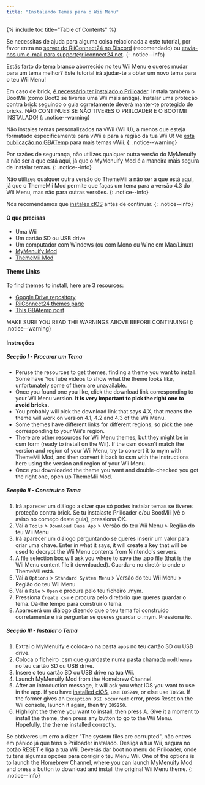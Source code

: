 ```yaml
---
title: "Instalando Temas para o Wii Menu"
---
```


{% include toc title="Table of Contents" %}

Se necessitas de ajuda para alguma coisa relacionada a este tutorial, por favor entra no [server do RiiConnect24 no Discord](https://discord.gg/b4Y7jfD) (recomendado) ou [envia-nos um e-mail para support@riiconnect24.net](mailto:support@riiconnect24.net).
{: .notice--info}

Estás farto do tema branco aborrecido no teu Wii Menu e queres mudar para um tema melhor? Este tutorial irá ajudar-te a obter um novo tema para o teu Wii Menu!

Em caso de brick, [é necessário ter instalado o Priiloader](priiloader). Instala também o BootMii (como Boot2 se tiveres uma Wii mais antiga). Instalar uma proteção contra brick seguindo o guia corretamente deverá manter-te protegido de bricks. NÃO CONTINUES SE NÃO TIVERES O PRIILOADER E O BOOTMII INSTALADO!
{: .notice--warning}

Não instales temas personalizados na vWii (Wii U), a menos que esteja formatado especificamente para vWii e para a região da tua Wii U! Vê [esta publicação no GBATemp](https://gbatemp.net/threads/tutorial-installing-custom-themes-in-vwii.476012/) para mais temas vWii.
{: .notice--warning}

Por razões de segurança, não utilizes qualquer outra versão do MyMenuify a não ser a que está aqui, já que o MyMenuify Mod é a maneira mais segura de instalar temas.
{: .notice--info}

Não utilizes qualquer outra versão do ThemeMii a não ser a que está aqui, já que o ThemeMii Mod permite que faças um tema para a versão 4.3 do Wii Menu, mas não para outras versões.
{: .notice--info}

Nós recomendamos que [instales cIOS](cios) antes de continuar.
{: .notice--info}

#### O que precisas

* Uma Wii
* Um cartão SD ou USB drive
* Um computador com Windows (ou com Mono ou Wine em Mac/Linux)
* [MyMenuify Mod](https://hbb1.oscwii.org/hbb/MyMenuifyMod/MyMenuifyMod.zip)
* [ThemeMii Mod](/assets/files/New_Thememii_MOD.rar)

#### Theme Links

To find themes to install, here are 3 resources:

* [Google Drive repository](https://drive.google.com/drive/folders/19tyeVQ--bJ0ZUTNg5yvAGvc3G4-euEpm?usp=sharing)
* [RiiConnect24 themes page](https://rc24.xyz/goodies/themes/)
* [This GBAtemp post](https://gbatemp.net/threads/wii-theme-team-creations-v2.336596/)

MAKE SURE YOU READ THE WARNINGS ABOVE BEFORE CONTINUING!
{: .notice--warning}

#### Instruções

##### Secção I - Procurar um Tema

* Peruse the resources to get themes, finding a theme you want to install. Some have YouTube videos to show what the theme looks like, unfortunately some of them are unavailable.
* Once you found one you like, click the download link corresponding to your Wii Menu version. **It is very important to pick the right one to avoid bricks.**
* You probably will pick the download link that says 4.X, that means the theme will work on version 4.1, 4.2 and 4.3 of the Wii Menu.
* Some themes have different links for different regions, so pick the one corresponding to your Wii's region.
* There are other resources for Wii Menu themes, but they might be in csm form (ready to install on the Wii). If the csm doesn't match the version and region of your Wii Menu, try to convert it to mym with ThemeMii Mod, and then convert it back to csm with the instructions here using the version and region of your Wii Menu.
* Once you downloaded the theme you want and double-checked you got the right one, open up ThemeMii Mod.

##### Secção II - Construir o Tema

1. Irá aparecer um diálogo a dizer que só podes instalar temas se tiveres proteção contra brick. Se tu instalaste Priiloader e/ou BootMii (vê o aviso no começo deste guia), pressiona OK.
2. Vai a `Tools` > `Download Base App` > Versão do teu Wii Menu > Região do teu Wii Menu
3. Irá aparecer um diálogo perguntando se queres inserir um valor para criar uma chave. Enter in what it says, it will create a key that will be used to decrypt the Wii Menu contents from Nintendo's servers.
4. A file selection box will ask you where to save the .app file (that is the Wii Menu content file it downloaded). Guarda-o no diretório onde o ThemeMii está.
5. Vai a `Options` > `Standard System Menu` > Versão do teu Wii Menu > Região do teu Wii Menu
6. Vai a `File` > `Open` e procura pelo teu ficheiro .mym.
7. Pressiona `Create csm` e procura pelo diretório que queres guardar o tema. Dá-lhe tempo para construir o tema.
8. Aparecerá um diálogo dizendo que o teu tema foi construído corretamente e irá perguntar se queres guardar o .mym. Pressiona `No`.

##### Secção III - Instalar o Tema

1. Extrai o MyMenuify e coloca-o na pasta `apps` no teu cartão SD ou USB drive.
2. Coloca o ficheiro .csm que guardaste numa pasta chamada `modthemes` no teu cartão SD ou USB drive.
3. Insere o teu cartão SD ou USB drive na tua Wii.
4. Launch MyMenuify Mod from the Homebrew Channel.
5. After an introduction message, it will ask you what IOS you want to use in the app. If you have [installed cIOS](cios), use `IOS249`, or else use `IOS58`. If the former gives an `Exception DSI occurred!` error, press Reset on the Wii console, launch it again, then try `IOS250`.
6. Highlight the theme you want to install, then press A. Give it a moment to install the theme, then press any button to go to the Wii Menu. Hopefully, the theme installed correctly.

Se obtiveres um erro a dizer "The system files are corrupted", não entres em pânico já que tens o Priiloader instalado. Desliga a tua Wii, segura no botão RESET e liga a tua Wii. Deverás dar boot no menu do Priiloader, onde tu tens algumas opções para corrigir o teu Menu Wii. One of the options is to launch the Homebrew Channel, where you can launch MyMenuify Mod and press a button to download and install the original Wii Menu theme.
{: .notice--info}
